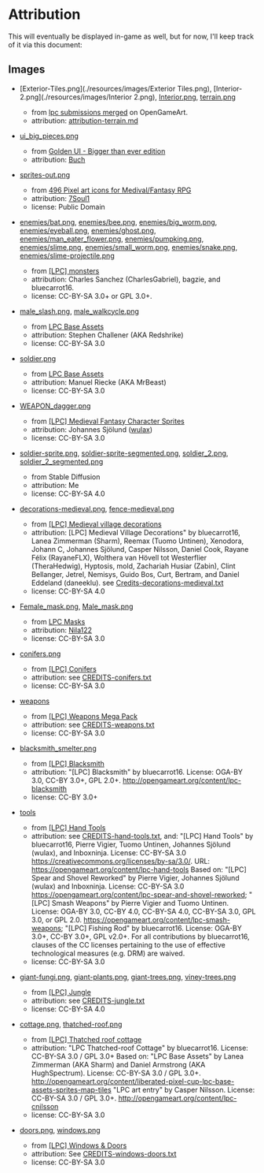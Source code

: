 # Attribution

This will eventually be displayed in-game as well, but for now, I'll keep track of it via this document:

## Images

- [Exterior-Tiles.png](./resources/images/Exterior Tiles.png), [Interior-2.png](./resources/images/Interior 2.png), [Interior.png](./resources/images/Interior.png), [terrain.png](./resources/images/terrain.png) 
  - from [lpc submissions merged](https://opengameart.org/content/lpc-submissions-merged) on OpenGameArt.
  - attribution: [attribution-terrain.md](./attribution/terrain-attribution.md2)

- [ui_big_pieces.png](./resources/images/ui_big_pieces.png) 
   - from [Golden UI - Bigger than ever edition](https://opengameart.org/content/golden-ui-bigger-than-ever-edition)
   - attribution: [Buch](https://opengameart.org/users/buch)

- [sprites-out.png](./resources/images/sprites-out.png)
   - from [496 Pixel art icons for Medival/Fantasy RPG](https://opengameart.org/content/496-pixel-art-icons-for-medievalfantasy-rpg)
   - attribution: [7Soul1](https://www.deviantart.com/7soul1)
   - license: Public Domain

- [enemies/bat.png](./resources/enemies/bat.png), [enemies/bee.png](./resources/enemies/bee.png), [enemies/big_worm.png](./resources/enemies/big_worm.png), [enemies/eyeball.png](./resources/enemies/eyeball.png), [enemies/ghost.png](./resources/enemies/ghost.png), [enemies/man_eater_flower.png](./resources/enemies/man_eater_flower.png), [enemies/pumpking.png](./resources/enemies/pumpking.png), [enemies/slime.png](./resources/enemies/slime.png), [enemies/small_worm.png](./resources/enemies/small_worm.png), [enemies/snake.png](./resources/enemies/snake.png), [enemies/slime-projectile.png](./resources/enemies/slime-projectile.png)
   - from [[LPC] monsters](https://opengameart.org/content/lpc-monsters)
   - attribution: Charles Sanchez (CharlesGabriel), bagzie, and bluecarrot16.
   - license: CC-BY-SA 3.0+ or GPL 3.0+.

- [male_slash.png](./resources/images/male_slash.png), [male_walkcycle.png](./resources/images/male_walkcycle.png)
   - from [LPC Base Assets](https://opengameart.org/content/liberated-pixel-cup-lpc-base-assets-sprites-map-tiles)
   - attribution: Stephen Challener (AKA Redshrike)
   - license: CC-BY-SA 3.0

- [soldier.png](./resources/images/soldier.png)
   - from [LPC Base Assets](https://opengameart.org/content/liberated-pixel-cup-lpc-base-assets-sprites-map-tiles)
   - attribution: Manuel Riecke (AKA MrBeast)
   - license: CC-BY-SA 3.0
   

- [WEAPON_dagger.png](./resources/images/WEAPON_dagger.png)
   - from [[LPC] Medieval Fantasy Character Sprites](https://opengameart.org/content/lpc-medieval-fantasy-character-sprites)
   - attribution: Johannes Sjölund ([wulax](https://opengameart.org/users/wulax))
   - license: CC-BY-SA 3.0

- [soldier-sprite.png](./resources/images/soldier-sprite.png), [soldier-sprite-segmented.png](./resources/images/soldier-sprite-segmented.png), [soldier_2.png](./resources/images/soldier_2.png), [soldier_2_segmented.png](./resources/images/soldier_2_segmented.png)
   - from Stable Diffusion
   - attribution: Me
   - license: CC-BY-SA 4.0

- [decorations-medieval.png](./resources/images/decorations-medieval.png), [fence-medieval.png](./resources/images/fence-medieval.png)
   - from [[LPC] Medieval village decorations](https://opengameart.org/content/lpc-medieval-village-decorations)
   - attribution: [LPC] Medieval Village Decorations" by bluecarrot16, Lanea Zimmerman (Sharm), Reemax (Tuomo Untinen), Xenodora, Johann C, Johannes Sjölund, Casper Nilsson, Daniel Cook, Rayane Félix (RayaneFLX), Wolthera van Hövell tot Westerflier (TheraHedwig), Hyptosis, mold, Zachariah Husiar (Zabin), Clint Bellanger, Jetrel, Nemisys, Guido Bos, Curt, Bertram, and Daniel Eddeland (daneeklu). see [Credits-decorations-medieval.txt](./attribution/CREDITS-decorations-medieval.txt)
   - license: CC-BY-SA 4.0
- [Female_mask.png](./resources/images/Female_mask.png), [Male_mask.png](./resources/images/Male_mask.png)
  - from [LPC Masks](https://opengameart.org/content/lpc-masks)
  - attribution: [Nila122](https://opengameart.org/users/nila122)
  - license: CC-BY-SA 3.0

- [conifers.png](./resources/images/conifers.png)
  - from [[LPC] Conifers](https://opengameart.org/content/lpc-conifers)
  - attribution: see [CREDITS-conifers.txt](./attribution/CREDITS-conifers.txt)
  - license: CC-BY-SA 3.0

- [weapons](./resources/images/weapons)
  - from [[LPC] Weapons Mega Pack](https://opengameart.org/content/lpc-weapons-mega-pack)
  - attribution: see [CREDITS-weapons.txt](./attribution/CREDITS-weapons.txt)
  - license: CC-BY-SA 3.0

- [blacksmith_smelter.png](./resources/images/blacksmith_smelter.png)
  - from [[LPC] Blacksmith](https://opengameart.org/content/lpc-blacksmith)
  - attribution: "[LPC] Blacksmith" by bluecarrot16. License: OGA-BY 3.0, CC-BY 3.0+, GPL 2.0+. http://opengameart.org/content/lpc-blacksmith
  - license: CC-BY 3.0+
- [tools](./resources/images/tools)
  - from [[LPC] Hand Tools](https://opengameart.org/content/lpc-hand-tools)
  - attribution: see [CREDITS-hand-tools.txt](./attribution/CREDITS-hand-tools.txt), and: "[LPC] Hand Tools" by bluecarrot16, Pierre Vigier, Tuomo Untinen, Johannes Sjölund (wulax), and Inboxninja. License: CC-BY-SA 3.0 <https://creativecommons.org/licenses/by-sa/3.0/>. URL: <https://opengameart.org/content/lpc-hand-tools> Based on: "[LPC] Spear and Shovel Reworked" by Pierre Vigier, Johannes Sjölund (wulax) and Inboxninja. License: CC-BY-SA 3.0 <https://opengameart.org/content/lpc-spear-and-shovel-reworked>; "[LPC] Smash Weapons" by Pierre Vigier and Tuomo Untinen. License: OGA-BY 3.0, CC-BY 4.0, CC-BY-SA 4.0, CC-BY-SA 3.0, GPL 3.0, or GPL 2.0. <https://opengameart.org/content/lpc-smash-weapons>; "[LPC] Fishing Rod" by bluecarrot16. License: OGA-BY 3.0+, CC-BY 3.0+, GPL v2.0+. For all contributions by bluecarrot16, clauses of the CC licenses pertaining to the use of effective technological measures (e.g. DRM) are waived.
  - license: CC-BY-SA 3.0

- [giant-fungi.png](./resources/images/giant-fungi.png), [giant-plants.png](./resources/images/giant-plants.png), [giant-trees.png](./resources/images/giant-trees.png), [viney-trees.png](./resources/images/viney-trees.png)
  - from [[LPC] Jungle](https://opengameart.org/content/lpc-jungle)
  - attribution: see [CREDITS-jungle.txt](./attribution/CREDITS-jungle.txt)
  - license: CC-BY-SA 4.0

- [cottage.png](./resources/images/cottage.png), [thatched-roof.png](./resources/images/thatched-roof.png)
  - from [[LPC] Thatched roof cottage](https://opengameart.org/content/lpc-thatched-roof-cottage)
  - attribution: "LPC Thatched-roof Cottage" by bluecarrot16. License: CC-BY-SA 3.0 / GPL 3.0+ Based on: "LPC Base Assets" by Lanea Zimmerman (AKA Sharm) and Daniel Armstrong (AKA HughSpectrum). License: CC-BY-SA 3.0 / GPL 3.0+. http://opengameart.org/content/liberated-pixel-cup-lpc-base-assets-sprites-map-tiles "LPC art entry" by Casper Nilsson. License: CC-BY-SA 3.0 / GPL 3.0+. http://opengameart.org/content/lpc-cnilsson
  - license: CC-BY-SA 3.0
  
- [doors.png](./resources/images/doors.png), [windows.png](./resources/images/windows.png)

  - from [[LPC] Windows & Doors](https://opengameart.org/content/lpc-windows-doors)
  - attribution: See [CREDITS-windows-doors.txt](./attribution/CREDITS-windows-doors.txt)
  - license: CC-BY-SA 3.0
  
